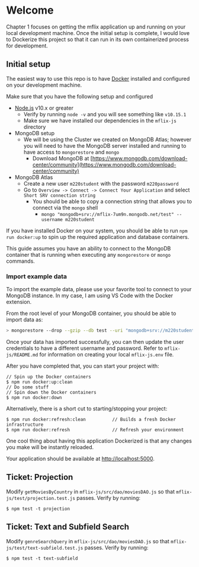 # Welcome
Chapter 1 focuses on getting the mflix application up and running on your local development machine. Once the initial setup is complete, I would love to Dockerize this project so that it can run in its own containerized process for development.

## Initial setup
The easiest way to use this repo is to have [Docker](https://www.docker.com) installed and configured on your development machine.

Make sure that you have the following setup and configured
+ [Node.js](https://nodejs.org/) v10.x or greater
  - Verify by running `node -v` and you will see something like `v10.15.1`
  - Make sure we have installed our dependencies in the `mflix-js` directory
+ MongoDB setup
  - We will be using the Cluster we created on MongoDB Atlas; however you will need to have the MongoDB server installed and running to have access to `mongorestore` and `mongo`
    + Download MongoDB at [https://www.mongodb.com/download-center/community](https://www.mongodb.com/download-center/community)
+ MongoDB Atlas
  - Create a new user `m220student` with the password `m220password`
  - Go to `Overview -> Connect -> Connect Your Application` and select `Short SRV connection string`
    + You should be able to copy a connection string that allows you to connect via the `mongo` shell
      - `mongo "mongodb+srv://mflix-7um9n.mongodb.net/test" --username m220student`

If you have installed Docker on your system, you should be able to run `npm run docker:up` to spin up the required application and database containers.

This guide assumes you have an ability to connect to the MongoDB container that is running when executing any `mongorestore` or `mongo` commands.

### Import example data
To import the example data, please use your favorite tool to connect to your MongoDB instance. In my case, I am using VS Code with the Docker extension.

From the root level of your MongoDB container, you should be able to import data as:
```sh
> mongorestore --drop --gzip --db test --uri "mongodb+srv://m220student:m220password@mflix-7um9n.mongodb.net/test" mflix
```

Once your data has imported successfully, you can then update the user credentials to have a different username and password. Refer to `mflix-js/README.md` for information on creating your local `mflix-js.env` file.

After you have completed that, you can start your project with:
```
// Spin up the Docker containers
$ npm run docker:up:clean
// Do some stuff
// Spin down the Docker containers
$ npm run docker:down
```

Alternatively, there is a short cut to starting/stopping your project:
```
$ npm run docker:refresh:clean          // Builds a fresh Docker infrastructure
$ npm run docker:refresh                // Refresh your environment
```

One cool thing about having this application Dockerized is that any changes you make will be instantly reloaded.

Your application should be available at [http://localhost:5000](http://localhost:5000).

## Ticket: Projection
Modify `getMoviesByCountry` in `mflix-js/src/dao/moviesDAO.js` so that `mflix-js/test/projection.test.js` passes. Verify by running:
```
$ npm test -t projection
```

## Ticket: Text and Subfield Search
Modify `genreSearchQuery` in `mflix-js/src/dao/moviesDAO.js` so that `mflix-js/test/text-subfield.test.js` passes. Verify by running:
```
$ npm test -t text-subfield
```

